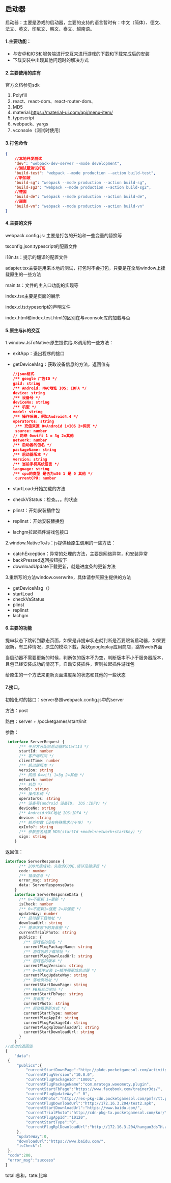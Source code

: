 ## 启动器

启动器：主要是游戏的启动器，主要的支持的语言暂时有：中文（简体）、德文、法文、英文、印尼文、韩文、泰文、越南语。

#### 1.主要功能：

- 与安卓和IOS和服务端进行交互来进行游戏的下载和下载完成后的安装
- 下载安装中出现其他问题时的解决方式

#### 2.主要使用的库有

官方文档参见sdk

1. Polyfill
2. react、react-dom、react-router-dom、
3. MD5
4. material:https://material-ui.com/api/menu-item/
5. typescript
6. webpack、yargs
7. vconsole（测试时使用）

#### 3.打包命令

```json
{
    //本地开发测试
    "dev": "webpack-dev-server --mode development",
    //测试服测试打包
	"build-test": "webpack --mode production --action build-test",
    //新加坡
	"build-sg": "webpack --mode production --action build-sg",
	"build-sg2": "webpack --mode production --action build-sg2",
    //德国
	"build-de": "webpack --mode production --action build-de",
    //越南
	"build-vn": "webpack --mode production --action build-vn"
}
```

#### 4.主要的文件

webpack.config.js: 主要是打包的开始和一些变量的替换等

tsconfig.json:typescript的配置文件

i18n.ts：提示的翻译的配置文件

adapter.tsx主要是用来本地的测试，打包时不会打包，只要是在全局window上挂载原生的一些方法

main.ts：文件的主入口功能的实现等

index.tsx主要是页面的展示

index.d.ts:typescript的声明文件

index.html和index.test.html的区别在与vconsole库的加载与否

#### 5.原生与js的交互

1.window.JsToNative:原生提供给JS调用的一些方法：

- exitApp：退出程序的接口

- getDeviceMsg：获取设备信息的方法，返回值有

  ~~~json
  //json格式
  /** google 广告ID */
  gaid: string
  /** Android: MAC地址 IOS: IDFA */
  device: string
  /** 设备号 */
  deviceNo: string
  /** 机型 */
  model: string
  /** 操作系统，例如Android4.4 */
  operatorOs: string
   /** 充值来源 0=Android 1=IOS 2=网页 */
   source: number
  // 网络 0=wifi 1 = 3g 2=其他
  network: number
  /** 启动器的包名 */
  packageName: string
  /** 启动器版本 */
  version: string
  /** 当前手机系统语言 */
  language: string
  /** cpu的类型 是否为x86 1 是 0 其他 */
   currentCPU: number
  ~~~

- startLoad:开始加载的方法

- checkVStatus：检查。。。的状态

- plinst：开始安装插件包

- replinst：开始安装替换包

- lachgm拉起插件游戏包接口

2.window.NativeToJs：js提供给原生调用的一些方法：

- catchException：异常的处理的方法，主要是网络异常，和安装异常
- backPressed返回按钮按下
- downloadUpdate下载更新，就是进度条的更新方法

3.重新写的方法window.overwrite，具体请参照原生提供的方法

- getDeviceMsg（）
- startLoad
- checkVaStatus
- plinst
- replinst
- lachgm

#### 6.主要的功能

提审状态下跳转到静态页面，如果是非提审状态就判断是否要跟新启动器，如果要跟新，有三种情况，原生的模块下载，条状googleplay应用商店，跳转web界面

当启动器不需要更新的时候，判断包的版本不为空，判断版本不小于服务器版本，且包已经安装成功的情况下，自动安装插件，否则拉起插件游戏包

给原生的一个方法来更新页面进度条的状态和其他的一些状态

#### 7.接口，

初始化时的接口：server参照webpack.config.js中的server

方法：post

路由：server + /pocketgames/start/init

参数：

~~~typescript
 interface ServerRequest {
      /** 平台方分配给启动器的startId */
      startId: number
      /** 客户端时间 */
      clientTime: number
      /** 启动器版本 */
      version: string
      /** 网络 0=wifi 1=3g 2=其他 */
      network: number
      /** 机型 */
      model: string
      /** 操作系统 */
      operatorOs: string
      /** 设备号(android 设备ID， IOS：IDFV) */
      deviceNo: string
      /** Android:MAC地址 IOS:IDFA */
      device: string
      /** 额外参数（没有特殊需求可不传） */
      exInfo?: string
      /** 参数签名结果 MD5(startId +model+network+startKey) */
      sign: string
    }
~~~

返回值：

~~~typescript
interface ServerResponse {
      /** 200代表成功，失败的CODE,请详见错误表 */
      code: number
      /** 错误信息 */
      error_msg: string
      data: ServerResponseData
    }
    interface ServerResponseData {
      /** 0=不更新 1=更新 */
      isCheck: number
      /** 0=不更新1=强更 2=非强更 */
      updateWay: number
      /** 启动器下载地址 */
      downloadUrl: string
      /** 提审状态下的背景图 */
      currentTrialPhoto: string
      publics: {
        /** 游戏包的包名 */
        currentPlugPackageName: string
        /** 游戏包的下载地址 */
        currentPlugDownloadUrl: string
        /** 游戏包的版本 */
        currentPlugVersion: string
        /** 0=插件安装 1=插件强更成启动器 */
        currentPlugUpdateWay: string
        /** 落地页地址 */
        currentStartDownPage: string
        /** FB粉丝页地址 */
        currentStartFbPage: string
        /** 背景图 */
        currentPhoto: string
        /** 启动器更新方式 */
        currentStartType: number
        currentPlugAppId: string
        currentPlugPackageId: string
        currentPlugRplDownloadUrl: string
        currentStartDownloadUrl: string
      }
    }
//成功的返回值
{
    "data":
 {
     "publics":{
         "currentStartDownPage":"http://pkde.pocketgamesol.com/activity/apk-tip/",
         "currentPlugVersion":"10.0.0",
         "currentPlugPackageId":"10001",
         "currentPlugPackageName":"com.mratega.woeomety.plugin",
         "currentStartFbPage":"https://www.facebook.com/trainer3ds/",
         "currentPlugUpdateWay":" 0",
         "currentPhoto":"http://res-pkg-cdn.pocketgamesol.com/pmfr/tt.png",
         "currentPlugDownloadUrl":"http://172.16.3.204/test2.apk",
         "currentStartDownloadUrl":"https://www.baidu.com/",
         "currentTrialPhoto":"http://cdn-pkg-tx.pocketgamesol.com/kor/YC.jpg",
         "currentPlugAppId":"10120",
         "currentStartType":"0",
         "currentPlugRplDownloadUrl":"http://172.16.3.204/hanguo3dsTH.apk"
     },
     "updateWay":0,
     "downloadUrl":"https://www.baidu.com/",
     "isCheck":1
 },
 "code":200,
 "error_msg":"success"
}
~~~

total:总和，tate:比率

